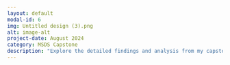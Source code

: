 ```yaml
---
layout: default
modal-id: 6
img: Untitled design (3).png
alt: image-alt
project-date: August 2024
category: MSDS Capstone
description: "Explore the detailed findings and analysis from my capstone project here: <a href='https://wu-msds-capstones.github.io/student_loans_and_homeownership/' target='_blank' >Generational Differences in Student Loan Debt and Implications on Homeownership Trends</a>"
---
```

